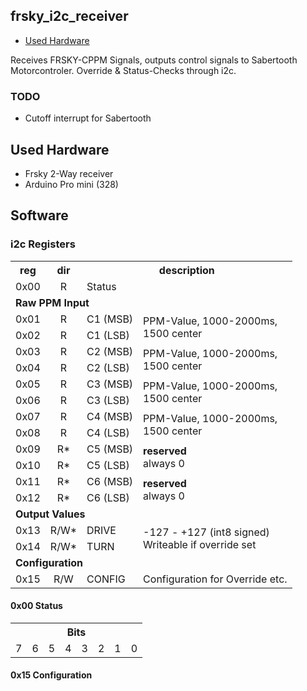 frsky_i2c_receiver
------------------

 - [Used Hardware](#hardware)

Receives FRSKY-CPPM Signals, outputs control signals to Sabertooth Motorcontroler.
Override & Status-Checks through i2c.

### TODO
 - Cutoff interrupt for Sabertooth


<a id="hardware"></a>
Used Hardware
-------------
 - Frsky 2-Way receiver
 - Arduino Pro mini (328)

Software
--------
### i2c Registers
<table class="table table-striped">
  <tr>
    <th>reg</th>
    <th>dir</th>
    <th colspan="2">description</th>
  </tr>
  <tr>
    <td>0x00</td>
    <td align="center">R</td>
    <td colspan="2">Status</td>
  </tr>
  <tr>
    <td colspan="4"><strong>Raw PPM Input</strong></td>
  </tr>
  <tr>
    <td>0x01</td>
    <td align="center">R</td>
    <td>C1 (MSB)</td>
    <td rowspan="2">PPM-Value, 1000-2000ms,<br />
    1500 center</td>
  </tr>
  <tr>
    <td>0x02</td>
    <td align="center">R</td>
    <td>C1 (LSB)</td>
  </tr>
  <tr>
    <td>0x03</td>
    <td align="center">R</td>
    <td>C2 (MSB)</td>
    <td rowspan="2">PPM-Value, 1000-2000ms,<br />
    1500 center</td>
  </tr>
  <tr>
    <td>0x04</td>
    <td align="center">R</td>
    <td>C2 (LSB)</td>
  </tr>
  <tr>
    <td>0x05</td>
    <td align="center">R</td>
    <td>C3 (MSB)</td>
    <td rowspan="2">PPM-Value, 1000-2000ms,<br />
    1500 center</td>
  </tr>
  <tr>
    <td>0x06</td>
    <td align="center">R</td>
    <td>C3 (LSB)</td>
  </tr>
  <tr>
    <td>0x07</td>
    <td align="center">R</td>
    <td>C4 (MSB)</td>
    <td rowspan="2">PPM-Value, 1000-2000ms,<br />
    1500 center</td>
  </tr>
  <tr>
    <td>0x08</td>
    <td align="center">R</td>
    <td>C4 (LSB)</td>
  </tr>
  
  <tr>
    <td>0x09</td>
    <td align="center">R*</td>
    <td>C5 (MSB)</td>
    <td rowspan="2"><strong>reserved</strong><br />always 0</td>
  </tr>
  <tr>
    <td>0x10</td>
    <td align="center">R*</td>
    <td>C5 (LSB)</td>
  </tr>
  
  <tr>
    <td>0x11</td>
    <td align="center">R*</td>
    <td>C6 (MSB)</td>
    <td rowspan="2"><strong>reserved</strong><br />always 0</td>
  </tr>
  <tr>
    <td>0x12</td>
    <td align="center">R*</td>
    <td>C6 (LSB)</td>
  </tr>
  
  
  <tr>
    <td colspan="4"><strong>Output Values</strong></td>
  </tr>
  <tr>
    <td>0x13</td>
    <td align="center">R/W*</td>
    <td>DRIVE</td>
    <td rowspan="2">-127 - +127 (int8 signed)<br />
    Writeable if override set</td>
  </tr>
  <tr>
    <td>0x14</td>
    <td align="center">R/W*</td>
    <td>TURN</td>
  </tr>
  
  <tr>
    <td colspan="4"><strong>Configuration</strong></td>
  </tr>
  <tr>
    <td>0x15</td>
    <td align="center">R/W</td>
    <td>CONFIG</td>
    <td>Configuration for Override etc.</td>
  </tr>    
 
</table>

#### 0x00 Status

<table class="table table-striped">
<tr>
  <th colspan="8">Bits</th>
</tr>
<tr>
  <td>7</td>
  <td>6</td>
  <td>5</td>
  <td>4</td>
  <td>3</td>
  <td>2</td>
  <td>1</td>
  <td>0</td>
</tr>

</table>

#### 0x15 Configuration